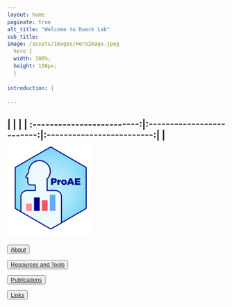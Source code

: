```yaml
---
layout: home
paginate: true
alt_title: "Welcome to Dueck Lab"
sub_title: 
image: /assets/images/HeroImage.jpeg
  hero {
  width: 100%;
  height: 150px;
  }

introduction: |

---
```

| | | | :-------------------------:|:-------------------------:|:-------------------------:|
|<img width="200" alt="ProAE" src="/assets/images/ProAE_no_background.png"> 
---

<button onlick="About"><a href="https://duecklab.github.io/about"> About</a></button>

<button onlick="Resources and Tooks"><a href="https://duecklab.github.io/tools"> Resources and Tools</a></button>

<button onlick="Publications"><a href="https://duecklab.github.io/publications"> Publications</a></button>

<button onlick="Links"><a href="https://duecklab.github.io/links"> Links</a></button>
